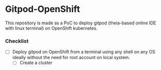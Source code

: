 # Gitpod-OpenShift

This repository is made as a PoC to deploy gitpod (theia-based online IDE with linux terminal) on OpenShift kubernetes.

### Checklist
- [ ] Deploy gitpod on OpenShift from a terminal using any shell on any OS ideally without the need for root account on local system.
  - [ ] Create a cluster
